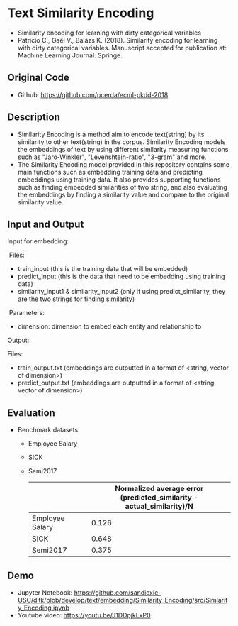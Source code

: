 # Text Similarity Encoding

- Similarity encoding for learning with dirty categorical variables
- Patricio C., Gaël V., Balázs K. (2018). Similarity encoding for learning with dirty categorical variables. Manuscript accepted for publication at: Machine Learning Journal. Springe.

## Original Code

- Github: https://github.com/pcerda/ecml-pkdd-2018

## Description

- Similarity Encoding is a method aim to encode text(string) by its similarity to other text(string) in the corpus. Similarity Encoding models the embeddings of text by using different similarity measuring functions such as "Jaro-Winkler", "Levenshtein-ratio", "3-gram" and more. 
- The Similarity Encoding model provided in this repository contains some main functions such as embedding training data and predicting embeddings using training data. It also provides supporting functions such as finding embedded similarities of two string, and also evaluating the embeddings by finding a similarity value and compare to the original similarity value.

## Input and Output

Input for embedding:

​	Files:

   - train_input (this is the training data that will be embedded)
   - predict_input (this is the data that need to be embedding using training data)
   - similarity_input1 & similarity_input2 (only if using predict_similarity, they are the two strings for finding similarity)

​	Parameters:

- dimension: dimension to embed each entity and relationship to

Output:

Files:

- train_output.txt (embeddings are outputted in a format of <string, vector of dimension>)
- predict_output.txt (embeddings are outputted in a format of <string, vector of dimension>)

## Evaluation

- Benchmark datasets:

  - Employee Salary

  - SICK

  - Semi2017

    |                 | Normalized average error<br />(predicted_similarity - actual_similarity)/N |
    | --------------- | ------------------------------------------------------------ |
    | Employee Salary | 0.126                                                        |
    | SICK            | 0.648                                                        |
    | Semi2017        | 0.375                                                        |

    

## Demo

- Jupyter Notebook: https://github.com/sandiexie-USC/ditk/blob/develop/text/embedding/Similarity_Encoding/src/Simlarity_Encoding.ipynb
- Youtube video: https://youtu.be/J1DDpjkLxP0